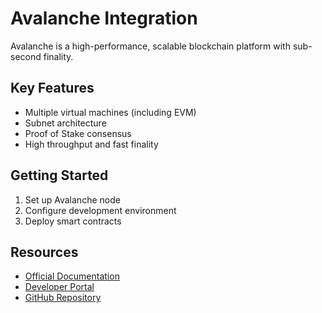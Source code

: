 # Avalanche Integration

Avalanche is a high-performance, scalable blockchain platform with sub-second finality.

## Key Features
- Multiple virtual machines (including EVM)
- Subnet architecture
- Proof of Stake consensus
- High throughput and fast finality

## Getting Started
1. Set up Avalanche node
2. Configure development environment
3. Deploy smart contracts

## Resources
- [Official Documentation](https://docs.avax.network/)
- [Developer Portal](https://www.avax.network/developers)
- [GitHub Repository](https://github.com/ava-labs)